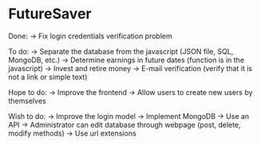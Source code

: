 ﻿# FutureSaver
 
 Done:
 -> Fix login credentials verification problem
 
 To do: 
-> Separate the database from the javascript (JSON file, SQL, MongoDB, etc.)
-> Determine earnings in future dates (function is in the javascript)
-> Invest and retire money
-> E-mail verification (verify that it is not a link or simple text)

Hope to do:
-> Improve the frontend
-> Allow users to create new users by themselves

Wish to do:
-> Improve the login model
-> Implement MongoDB
-> Use an API
-> Administrator can edit database through webpage (post, delete, modify methods)
-> Use url extensions
